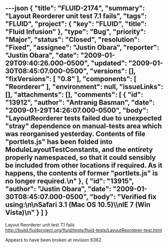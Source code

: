---json
{
  "title": "FLUID-2174",
  "summary": "Layout Reorderer unit test 7.1 fails",
  "tags": "FLUID",
  "project": {
    "key": "FLUID",
    "title": "Fluid Infusion"
  },
  "type": "Bug",
  "priority": "Major",
  "status": "Closed",
  "resolution": "Fixed",
  "assignee": "Justin Obara",
  "reporter": "Justin Obara",
  "date": "2009-01-29T09:40:26.000-0500",
  "updated": "2009-01-30T08:45:07.000-0500",
  "versions": [],
  "fixVersions": [
    "0.8"
  ],
  "components": [
    "Reorderer"
  ],
  "environment": null,
  "issueLinks": [],
  "attachments": [],
  "comments": [
    {
      "id": "13912",
      "author": "Antranig Basman",
      "date": "2009-01-29T14:26:07.000-0500",
      "body": "LayoutReorderer tests failed due to unexpected \"stray\" dependence on manual-tests area which was reorganised yesterday. Contents of file \"portlets.js\" has been folded into ModuleLayoutTestConstants, and the entirety properly namespaced, so that it could sensibly be included from other locations if required. As it happens, the contents of former \"portlets.js\" is no longer required.\n"
    },
    {
      "id": "13915",
      "author": "Justin Obara",
      "date": "2009-01-30T08:45:07.000-0500",
      "body": "Verified fix using:\n\nSafari 3.1 (Mac OS 10.5)\\\nIE 7 (Win Vista)\n"
    }
  ]
}
---
Layout Reorderer unit test 7.1 fails\
<http://build.fluidproject.org/fluid/tests/fluid-tests/LayoutReorderer-test.html>

Appears to have been broken at revision 6362

        